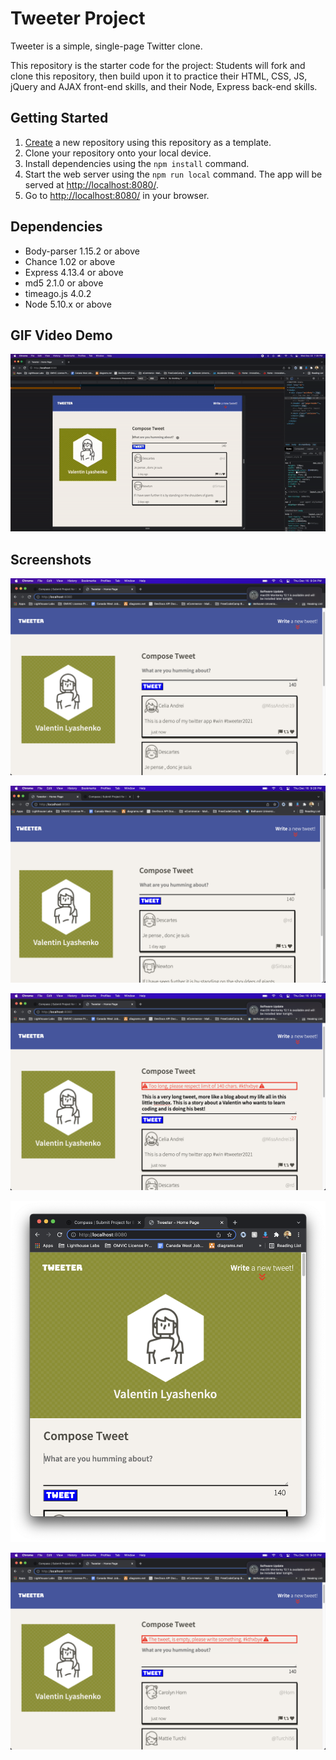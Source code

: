 # Tweeter Project

Tweeter is a simple, single-page Twitter clone.

This repository is the starter code for the project: Students will fork and clone this repository, then build upon it to practice their HTML, CSS, JS, jQuery and AJAX front-end skills, and their Node, Express back-end skills.

## Getting Started

1. [Create](https://docs.github.com/en/repositories/creating-and-managing-repositories/creating-a-repository-from-a-template) a new repository using this repository as a template.
2. Clone your repository onto your local device.
3. Install dependencies using the `npm install` command.
3. Start the web server using the `npm run local` command. The app will be served at <http://localhost:8080/>.
4. Go to <http://localhost:8080/> in your browser.

## Dependencies

- Body-parser 1.15.2 or above
- Chance 1.02 or above
- Express 4.13.4 or above
- md5 2.1.0 or above
- timeago.js 4.0.2
- Node 5.10.x or above

## GIF Video Demo 

!["Video DEMO of tweeter app"](https://github.com/valik94/tweeterV2/blob/master/docs/Tweeter-DemoVideo.gif?raw=true)

## Screenshots

!["Screenshot of Demo tweet"](https://github.com/valik94/tweeterV2/blob/master/docs/DemoTweet.png)

!["Screenshot of Landing Page"](https://github.com/valik94/tweeterV2/blob/master/docs/LandingPage.png)

!["Screenshot of Long (over 140chars) error message"](https://github.com/valik94/tweeterV2/blob/master/docs/LongErrorMessage.png)

!["Screenshot of Mobile view design"](https://github.com/valik94/tweeterV2/blob/master/docs/MobileView.png)

!["Screenshot of Short (0 chars) error message"](https://github.com/valik94/tweeterV2/blob/master/docs/ShortErrorMessage.png?raw=true)

